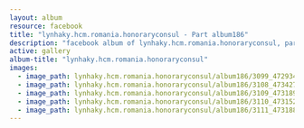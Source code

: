 ```yaml
---
layout: album
resource: facebook
title: "lynhaky.hcm.romania.honoraryconsul - Part album186"
description: "facebook album of lynhaky.hcm.romania.honoraryconsul, part album186."
active: gallery
album-title: "lynhaky.hcm.romania.honoraryconsul"
images:
  - image_path: lynhaky.hcm.romania.honoraryconsul/album186/3099_472934061_1143894323761193_6587089661910291350_n.jpg
  - image_path: lynhaky.hcm.romania.honoraryconsul/album186/3108_473427656_1143893317094627_737238470311672025_n.jpg
  - image_path: lynhaky.hcm.romania.honoraryconsul/album186/3109_473189299_1143893413761284_9060242412237319870_n.jpg
  - image_path: lynhaky.hcm.romania.honoraryconsul/album186/3110_473152265_1143893380427954_957733444702787565_n.jpg
  - image_path: lynhaky.hcm.romania.honoraryconsul/album186/3111_473188567_1143893060427986_5919956284181079650_n.jpg
---
```

